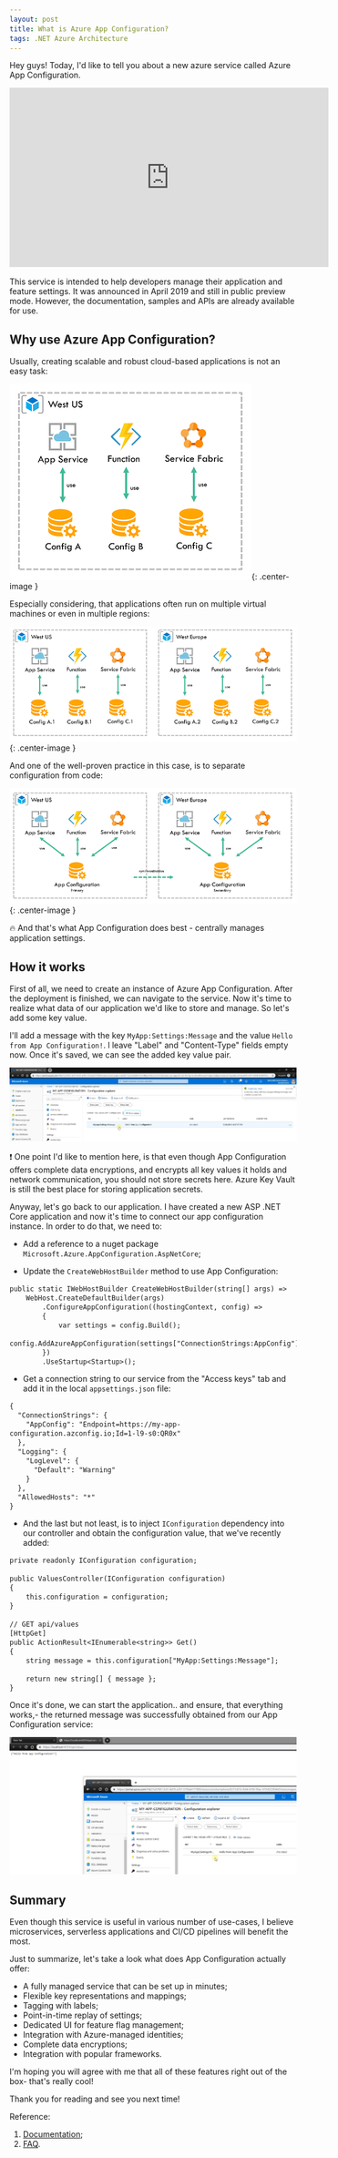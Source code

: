 ```yaml
---
layout: post
title: What is Azure App Configuration?
tags: .NET Azure Architecture
---
```


Hey guys! Today, I'd like to tell you about a new azure service called Azure App Configuration. 

<iframe width="560" height="315" src="https://www.youtube.com/embed/vxyc_IOZnGA" frameborder="0" allow="autoplay; encrypted-media" allowfullscreen></iframe>

This service is intended to help developers manage their application and feature settings. It was announced in April 2019 and still in public preview mode. However, the documentation, samples and APIs are already available for use.

## Why use Azure App Configuration?

Usually, creating scalable and robust cloud-based applications is not an easy task:

![azure-app-configuration](/images/post/1-assets-why-use-app-configuration.png){: .center-image }

Especially considering, that applications often run on multiple virtual machines or even in multiple regions:

![azure-app-configuration](/images/post/2-assets-why-use-app-configuration.png){: .center-image }

And one of the well-proven practice in this case, is to separate configuration from code: 

![azure-app-configuration](/images/post/3-assets-why-use-app-configuration.png){: .center-image }

🔥 And that's what App Configuration does best - centrally manages application settings.

## How it works

First of all, we need to create an instance of Azure App Configuration. After the deployment is finished, we can navigate to the service. Now it's time to realize what data of our application we'd like to store and manage. So let's add some key value.

I'll add a message with the key `MyApp:Settings:Message` and the value `Hello from App Configuration!`. l leave "Label" and "Content-Type" fields empty now. Once it's saved, we can see the added key value pair.

![azure-app-configuration](/images/post/4-assets-why-use-app-configuration.png)

❗ One point I'd like to mention here, is that even though App Configuration offers complete data encryptions, and encrypts all key values it holds and network communication, you should not store secrets here. Azure Key Vault is still the best place for storing application secrets.

Anyway, let's go back to our application. I have created a new ASP .NET Core application and now it's time to connect our app configuration instance. In order to do that, we need to:

* Add a reference to a nuget package `Microsoft.Azure.AppConfiguration.AspNetCore`;

* Update the `CreateWebHostBuilder` method to use App Configuration:

```
public static IWebHostBuilder CreateWebHostBuilder(string[] args) =>
    WebHost.CreateDefaultBuilder(args)
        .ConfigureAppConfiguration((hostingContext, config) =>
        {
            var settings = config.Build();
            config.AddAzureAppConfiguration(settings["ConnectionStrings:AppConfig"]);
        })
        .UseStartup<Startup>();
```

* Get a connection string to our service from the "Access keys" tab and add it in the local `appsettings.json` file:

```
{
  "ConnectionStrings": {
    "AppConfig": "Endpoint=https://my-app-configuration.azconfig.io;Id=1-l9-s0:QR0x"
  },
  "Logging": {
    "LogLevel": {
      "Default": "Warning"
    }
  },
  "AllowedHosts": "*"
}
```

* And the last but not least, is to inject `IConfiguration` dependency into our controller and obtain the configuration value, that we've recently added:

```
private readonly IConfiguration configuration;

public ValuesController(IConfiguration configuration)
{
    this.configuration = configuration;
}

// GET api/values
[HttpGet]
public ActionResult<IEnumerable<string>> Get()
{
    string message = this.configuration["MyApp:Settings:Message"];

    return new string[] { message };
}
```

Once it's done, we can start the application.. and ensure, that everything works,- the returned message was successfully obtained from our App Configuration service:

![azure-app-configuration](/images/post/5-assets-why-use-app-configuration.png)

## Summary

Even though this service is useful in various number of use-cases, I believe microservices, serverless applications and CI/CD pipelines will benefit the most.

Just to summarize, let's take a look what does App Configuration actually offer:
* A fully managed service that can be set up in minutes;
* Flexible key representations and mappings;
* Tagging with labels;
* Point-in-time replay of settings;
* Dedicated UI for feature flag management;
* Integration with Azure-managed identities;
* Complete data encryptions;
* Integration with popular frameworks.

I'm hoping you will agree with me that all of these features right out of the box- that's really cool!

Thank you for reading and see you next time!

Reference:
1. [Documentation](https://docs.microsoft.com/en-us/azure/azure-app-configuration/);
2. [FAQ](https://docs.microsoft.com/en-us/azure/azure-app-configuration/faq).